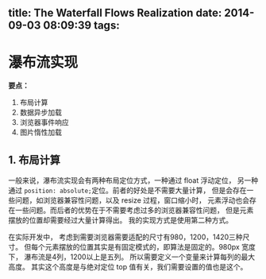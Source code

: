 title: The Waterfall Flows Realization
date: 2014-09-03 08:09:39
tags:
---

# 瀑布流实现

__要点：__
1. 布局计算
2. 数据异步加载
3. 浏览器事件响应
4. 图片惰性加载

## 1. 布局计算

一般来说，瀑布流实现会有两种布局定位方式，一种通过 float 浮动定位，
另一种通过 ``position: absolute;``定位。前者的好处是不需要大量计算，
但是会存在一些问题，如浏览器兼容性问题，以及 resize 过程，窗口缩小时，
元素浮动也会存在一些问题。而后者的优势在于不需要考虑过多的浏览器兼容性问题，
但是元素摆放的位置却需要经过大量计算得出。
我的实现方式是使用第二种方式。

在实际开发中， 考虑到需要浏览器需要适配的尺寸有980，1200，1420三种尺寸。
但每个元素摆放的位置其实是有固定模式的，即算法是固定的。980px 宽度下，
瀑布流是4列，1200以上是五列。 所以需要定义一个变量来计算每列的最大高度。
其实这个高度是与绝对定位 top 值有关，我们需要设置的值也是这个。

